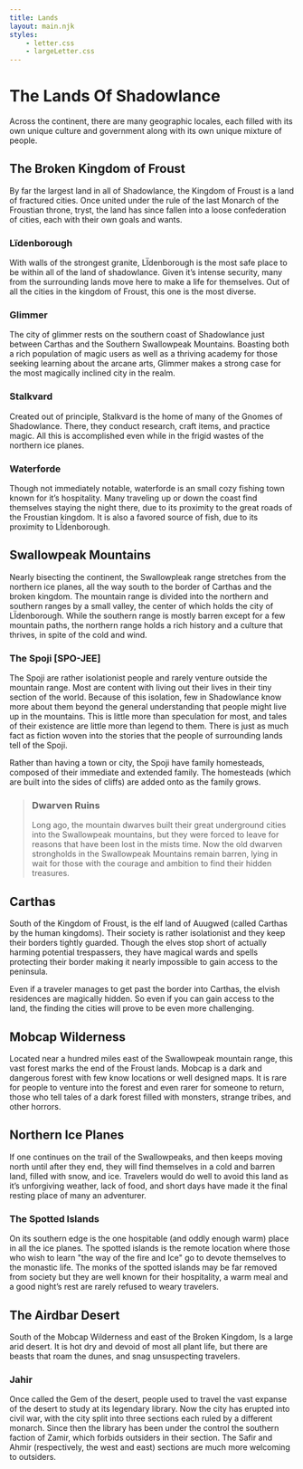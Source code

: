 ```yaml
---
title: Lands
layout: main.njk
styles:
    - letter.css
    - largeLetter.css
---
```

# The Lands Of Shadowlance

Across the continent, there are many geographic locales, each filled with its own unique culture and government along with its own unique mixture of people.

## The Broken Kingdom of Froust

By far the largest land in all of Shadowlance, the Kingdom of Froust is a land of fractured cities. Once united under the rule of the last Monarch of the Froustian throne, tryst, the land has since fallen into a loose confederation of cities, each with their own goals and wants.

### Lïdenborough

With walls of the strongest granite, LÏdenborough is the most safe place to be within all of the land of shadowlance. Given it’s intense security, many from the surrounding lands move here to make a life for themselves. Out of all the cities in the kingdom of Froust, this one is the most diverse.

### Glimmer

The city of glimmer rests on the southern coast of Shadowlance just between Carthas and the Southern Swallowpeak Mountains. Boasting both a rich population of magic users as well as a thriving academy for those seeking learning about the arcane arts, Glimmer makes a strong case for the most magically inclined city in the realm.

### Stalkvard

Created out of principle, Stalkvard is the home of many of the Gnomes of Shadowlance. There, they conduct research, craft items, and practice magic. All this is accomplished even while in the frigid wastes of the northern ice planes.

### Waterforde

Though not immediately notable, waterforde is an small cozy fishing town known for it’s hospitality. Many traveling up or down the coast find themselves staying the night there, due to its proximity to the great roads of the Froustian kingdom. It is also a favored source of fish, due to its proximity to LÏdenborough.

## Swallowpeak Mountains

Nearly bisecting the continent, the Swallowpleak range stretches from the northern ice planes, all the way south to the border of Carthas and the broken kingdom. The mountain range is divided into the northern and southern ranges by a small valley, the center of which holds the city of LÏdenborough. While the southern range is mostly barren except for a few mountain paths, the northern range holds a rich history and a culture that thrives, in spite of the cold and wind.

### The Spoji [SPO-JEE]

The Spoji are rather isolationist people and rarely venture outside the mountain range. Most are content with living out their lives in their tiny section of the world. Because of this isolation, few in Shadowlance know more about them beyond the general understanding that people might live up in the mountains. This is little more than speculation for most, and tales of their existence are little more than legend to them. There is just as much fact as fiction woven into the stories that the people of surrounding lands tell of the Spoji.

Rather than having a town or city, the Spoji have family homesteads, composed of their immediate and extended family. The homesteads (which are built into the sides of cliffs) are added onto as the family grows.

> ### Dwarven Ruins
> Long ago, the mountain dwarves built their great underground cities into the Swallowpeak mountains, but they were forced to leave for reasons that have been lost in the mists time. Now the old dwarven strongholds in the Swallowpeak Mountains remain barren, lying in wait for those with the courage and ambition to find their hidden treasures.

## Carthas

South of the Kingdom of Froust, is the elf land of Auugweđ (called Carthas by the human kingdoms). Their society is rather isolationist and they keep their borders tightly guarded. Though the elves stop short of actually harming potential trespassers, they have magical wards and spells protecting their border making it nearly impossible to gain access to the peninsula.

Even if a traveler manages to get past the border into Carthas, the elvish residences are magically hidden. So even if you can gain access to the land, the finding the cities will prove to be even more challenging.

## Mobcap Wilderness

Located near a hundred miles east of the Swallowpeak mountain range, this vast forest marks the end of the Froust lands. Mobcap is a dark and dangerous forest with few know locations or well designed maps. It is rare for people to venture into the forest and even rarer for someone to return, those who tell tales of a dark forest filled with monsters, strange tribes, and other horrors.

## Northern Ice Planes

If one continues on the trail of the Swallowpeaks, and then keeps moving north until after they end, they will find themselves in a cold and barren land, filled with snow, and ice. Travelers would do well to avoid this land as it’s unforgiving weather, lack of food, and short days have made it the final resting place of many an adventurer.

### The Spotted Islands

On its southern edge is the one hospitable (and oddly enough warm) place in all the ice planes. The spotted islands is the remote location where those who wish to learn "the way of the fire and Ice" go to devote themselves to the monastic life. The monks of the spotted islands may be far removed from society but they are well known for their hospitality, a warm meal and a good night’s rest are rarely refused to weary travelers.

## The Airdbar Desert

South of the Mobcap Wilderness and east of the Broken Kingdom, Is a large arid desert. It is hot dry and devoid of most all plant life, but there are beasts that roam the dunes, and snag unsuspecting travelers.

### Jahir

Once called the Gem of the desert, people used to travel the vast expanse of the desert to study at its legendary library. Now the city has erupted into civil war, with the city split into three sections each ruled by a different monarch. Since then the library has been under the control the southern faction of Zamir, which forbids outsiders in their section. The Safir and Ahmir (respectively, the west and east) sections are much more welcoming to outsiders.